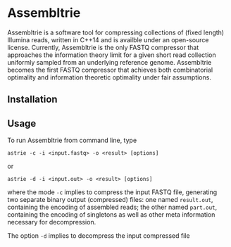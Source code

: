 # Assembltrie
Assembltrie is a software tool for compressing collections of (fixed length) Illumina reads, written in C++14 and is availble under an open-source license. Currently, Assembltrie is the only FASTQ compressor that approaches the information theory limit for a given short read collection uniformly sampled from an underlying reference genome. Assembltrie becomes the first FASTQ compressor that achieves both combinatorial optimality and information theoretic optimality under fair assumptions.

## Installation 
## Usage
To run Assembltrie from command line, type
```
astrie -c -i <input.fastq> -o <result> [options]
```
or
```
astrie -d -i <input.out> -o <result> [options]
```
where the mode `-c` implies to compress the input FASTQ file, generating two separate binary output (compressed) files: one named `result.out`, containing the encoding of assembled reads; the other named `part.out`, containing the encoding of singletons as well as other meta information necessary for decompression. 


The option `-d` implies to decompress the input compressed file 
